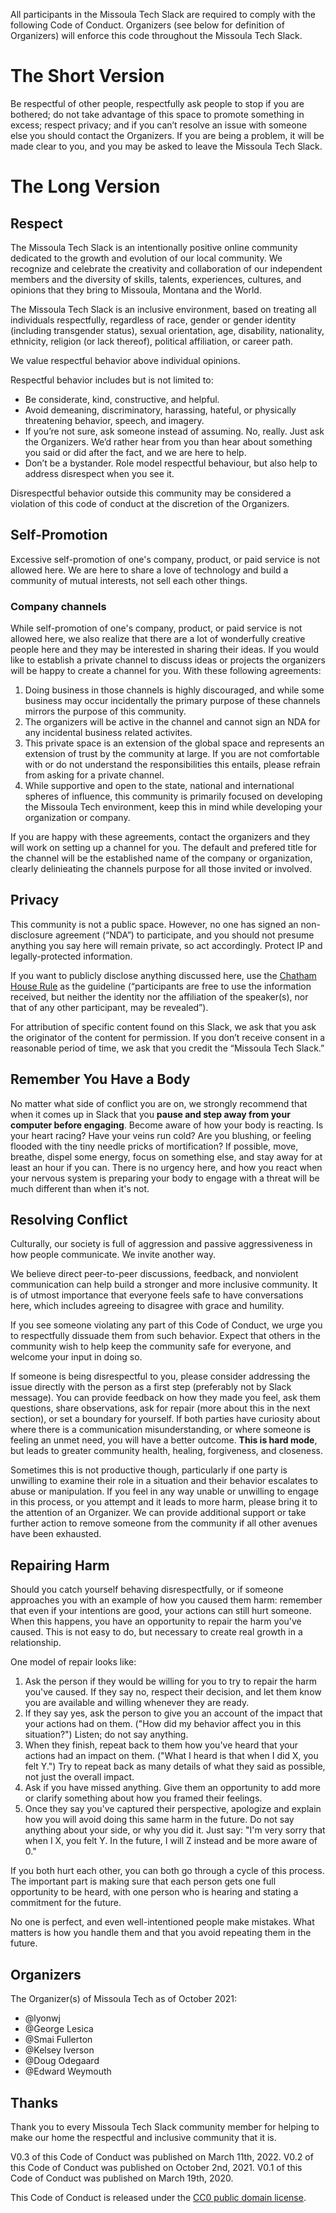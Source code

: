 All participants in the Missoula Tech Slack are required to comply with the following Code of Conduct. Organizers (see below for definition of Organizers) will enforce this code throughout the Missoula Tech Slack.

# The Short Version

Be respectful of other people, respectfully ask people to stop if you are bothered; do not take advantage
of this space to promote something in excess; respect privacy; and if you can’t resolve an issue with
someone else you should contact the Organizers. If you are being a problem, it will be made clear to you, and you may be asked to leave the Missoula Tech Slack.

# The Long Version

## Respect

The Missoula Tech Slack is an intentionally positive online community dedicated to the growth and evolution of our local community. We recognize and celebrate the creativity and collaboration of our independent members and the diversity of skills, talents, experiences, cultures, and opinions that they bring to Missoula, Montana and the World.

The Missoula Tech Slack is an inclusive environment, based on treating all individuals respectfully, regardless of race, gender or gender identity (including transgender status), sexual orientation, age, disability, nationality, ethnicity, religion (or lack thereof), political affiliation, or career path.

We value respectful behavior above individual opinions.

Respectful behavior includes but is not limited to:

- Be considerate, kind, constructive, and helpful.
- Avoid demeaning, discriminatory, harassing, hateful, or physically threatening behavior, speech, and imagery.
- If you’re not sure, ask someone instead of assuming. No, really. Just ask the Organizers. We’d rather hear from you than hear about something you said or did after the fact, and we are here to help.
- Don’t be a bystander. Role model respectful behaviour, but also help to address disrespect when you see it.

Disrespectful behavior outside this community may be considered a violation of this code of conduct at the discretion of the Organizers.

## Self-Promotion

Excessive self-promotion of one's company, product, or paid service is not allowed here. We are here to
share a love of technology and build a community of mutual interests, not sell each other things.

### Company channels

While self-promotion of one's company, product, or paid service is not allowed here, we also realize that there are a lot of wonderfully creative people here and they may be interested in sharing their ideas.  If you would like to establish a private channel to discuss ideas or projects the organizers will be happy to create a channel for you.  With these following agreements:

1. Doing business in those channels is highly discouraged, and while some business may occur incidentally the primary purpose of these channels mirrors the purpose of this community.
2. The organizers will be active in the channel and cannot sign an NDA for any incidental business related activites.
3. This private space is an extension of the global space and represents an extension of trust by the community at large.  If you are not comfortable with or do not understand the responsibilities this entails, please refrain from asking for a private channel.
4. While supportive and open to the state, national and international spheres of influence, this community is primarily focused on developing the Missoula Tech environment, keep this in mind while developing your organization or company.

If you are happy with these agreements, contact the organizers and they will work on setting up a channel for you.  The default and prefered title for the channel will be the established name of the company or organization, clearly delinieating the channels purpose for all those invited or involved.

## Privacy

This community is not a public space. However, no one has signed an non-disclosure agreement (“NDA”) to participate, and you should not presume anything you say here will remain private, so act accordingly. Protect IP and legally-protected information.

If you want to publicly disclose anything discussed here, use the [Chatham House Rule](https://www.chathamhouse.org/about/chatham-house-rule) as the guideline (“participants are free to use the information received, but neither the identity nor the affiliation of the speaker(s), nor that of any other participant, may be revealed”).

For attribution of specific content found on this Slack, we ask that you ask the originator of the content for permission. If you don’t receive consent in a reasonable period of time, we ask that you credit the “Missoula Tech Slack.”

## Remember You Have a Body

No matter what side of conflict you are on, we strongly recommend that when it comes up in Slack that you **pause and step away from your computer before engaging**. Become aware of how your body is reacting. Is your heart racing? Have your veins run cold? Are you blushing, or feeling flooded with the tiny needle pricks of mortification? If possible, move, breathe, dispel some energy, focus on something else, and stay away for at least an hour if you can. There is no urgency here, and how you react when your nervous system is preparing your body to engage with a threat will be much different than when it's not.

## Resolving Conflict

Culturally, our society is full of aggression and passive aggressiveness in how people communicate. We invite another way.

We believe direct peer-to-peer discussions, feedback, and nonviolent communication can help build a stronger and more inclusive community. It is of utmost importance that everyone feels safe to have conversations here, which includes agreeing to disagree with grace and humility.

If you see someone violating any part of this Code of Conduct, we urge you to respectfully dissuade them from such behavior. Expect that others in the community wish to help keep the community safe for everyone, and welcome your input in doing so.

If someone is being disrespectful to you, please consider addressing the issue directly with the person as a first step (preferably not by Slack message). You can provide feedback on how they made you feel, ask them questions, share observations, ask for repair (more about this in the next section), or set a boundary for yourself. If both parties have curiosity about where there is a communication misunderstanding, or where someone is feeling an unmet need, you will have a better outcome. **This is hard mode**, but leads to greater community health, healing, forgiveness, and closeness.

Sometimes this is not productive though, particularly if one party is unwilling to examine their role in a situation and their behavior escalates to abuse or manipulation. If you feel in any way unable or unwilling to engage in this process, or you attempt and it leads to more harm, please bring it to the attention of an Organizer. We can provide additional support or take further action to remove someone from the community if all other avenues have been exhausted.

## Repairing Harm

Should you catch yourself behaving disrespectfully, or if someone approaches you with an example of how you caused them harm: remember that even if your intentions are good, your actions can still hurt someone. When this happens, you have an opportunity to repair the harm you've caused. This is not easy to do, but necessary to create real growth in a relationship.

One model of repair looks like:

1. Ask the person if they would be willing for you to try to repair the harm you've caused. If they say no, respect their decision, and let them know you are available and willing whenever they are ready.
1. If they say yes, ask the person to give you an account of the impact that your actions had on them. ("How did my behavior affect you in this situation?") Listen; do not say anything.
1. When they finish, repeat back to them how you've heard that your actions had an impact on them. ("What I heard is that when I did X, you felt Y.") Try to repeat back as many details of what they said as possible, not just the overall impact.
1. Ask if you have missed anything. Give them an opportunity to add more or clarify something about how you framed their feelings.
1. Once they say you've captured their perspective, apologize and explain how you will avoid doing this same harm in the future. Do not say anything about your side, or why you did it. Just say: "I'm very sorry that when I X, you felt Y. In the future, I will Z instead and be more aware of 0."

If you both hurt each other, you can both go through a cycle of this process. The important part is making sure that each person gets one full opportunity to be heard, with one person who is hearing and stating a commitment for the future.

No one is perfect, and even well-intentioned people make mistakes. What matters is how you handle them and that you avoid repeating them in the future.

## Organizers

The Organizer(s) of Missoula Tech as of October 2021:

- @lyonwj
- @George Lesica
- @Smai Fullerton
- @Kelsey Iverson
- @Doug Odegaard
- @Edward Weymouth

## Thanks

Thank you to every Missoula Tech Slack community member for helping to make our home the respectful and inclusive community that it is.

V0.3 of this Code of Conduct was published on March 11th, 2022.
V0.2 of this Code of Conduct was published on October 2nd, 2021.
V0.1 of this Code of Conduct was published on March 19th, 2020.

This Code of Conduct is released under the [CC0 public domain license](https://creativecommons.org/publicdomain/zero/1.0/).
